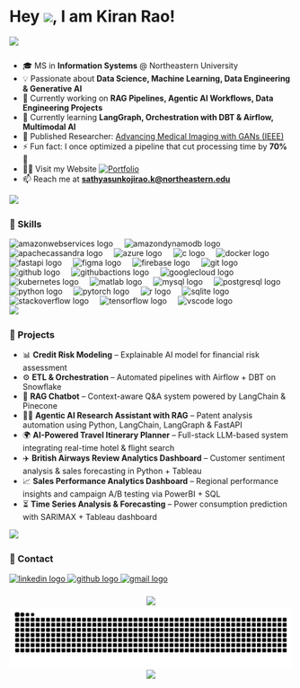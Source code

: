 # Hey <img src="https://media.giphy.com/media/hvRJCLFzcasrR4ia7z/giphy.gif" width="40px">, I am Kiran Rao!

<img src="https://user-images.githubusercontent.com/73097560/115834477-dbab4500-a447-11eb-908a-139a6edaec5c.gif">

###

- 🎓 MS in **Information Systems** @ Northeastern University
- 💡 Passionate about **Data Science, Machine Learning, Data Engineering & Generative AI**
- 🔭 Currently working on **RAG Pipelines, Agentic AI Workflows, Data Engineering Projects**
- 🌱 Currently learning **LangGraph, Orchestration with DBT & Airflow, Multimodal AI**
- 📄 Published Researcher: [Advancing Medical Imaging with GANs (IEEE)](https://ieeexplore.ieee.org/document/10782852)
- ⚡ Fun fact: I once optimized a pipeline that cut processing time by **70%** 🚀
- 👨‍💻 Visit my Website [![Portfolio](https://img.shields.io/badge/Website-kiranrao.carrd.co-blue?style=for-the-badge)](https://kiranrao.carrd.co)
- 📫 Reach me at <a href="mailto:sathyasunkojirao.k@northeastern.edu" target="_blank">**sathyasunkojirao.k@northeastern.edu**</a>

<img src="https://user-images.githubusercontent.com/73097560/115834477-dbab4500-a447-11eb-908a-139a6edaec5c.gif">

### 🔹 Skills

<div align="left">
  <img src="https://skillicons.dev/icons?i=aws" height="40" alt="amazonwebservices logo"  />
  <img width="12" />
  <img src="https://skillicons.dev/icons?i=dynamodb" height="40" alt="amazondynamodb logo"  />
  <img width="12" />
  <img src="https://skillicons.dev/icons?i=cassandra" height="40" alt="apachecassandra logo"  />
  <img width="12" />
  <img src="https://skillicons.dev/icons?i=azure" height="40" alt="azure logo"  />
  <img width="12" />
  <img src="https://skillicons.dev/icons?i=c" height="40" alt="c logo"  />
  <img width="12" />
  <img src="https://skillicons.dev/icons?i=docker" height="40" alt="docker logo"  />
  <img width="12" />
  <img src="https://skillicons.dev/icons?i=fastapi" height="40" alt="fastapi logo"  />
  <img width="12" />
  <img src="https://skillicons.dev/icons?i=figma" height="40" alt="figma logo"  />
  <img width="12" />
  <img src="https://skillicons.dev/icons?i=firebase" height="40" alt="firebase logo"  />
  <img width="12" />
  <img src="https://skillicons.dev/icons?i=git" height="40" alt="git logo"  />
  <img width="12" />
  <img src="https://skillicons.dev/icons?i=github" height="40" alt="github logo"  />
  <img width="12" />
  <img src="https://skillicons.dev/icons?i=githubactions" height="40" alt="githubactions logo"  />
  <img width="12" />
  <img src="https://skillicons.dev/icons?i=gcp" height="40" alt="googlecloud logo"  />
  <img width="12" />
  <img src="https://skillicons.dev/icons?i=kubernetes" height="40" alt="kubernetes logo"  />
  <img width="12" />
  <img src="https://skillicons.dev/icons?i=matlab" height="40" alt="matlab logo"  />
  <img width="12" />
  <img src="https://skillicons.dev/icons?i=mysql" height="40" alt="mysql logo"  />
  <img width="12" />
  <img src="https://skillicons.dev/icons?i=postgres" height="40" alt="postgresql logo"  />
  <img width="12" />
  <img src="https://skillicons.dev/icons?i=py" height="40" alt="python logo"  />
  <img width="12" />
  <img src="https://skillicons.dev/icons?i=pytorch" height="40" alt="pytorch logo"  />
  <img width="12" />
  <img src="https://skillicons.dev/icons?i=r" height="40" alt="r logo"  />
  <img width="12" />
  <img src="https://skillicons.dev/icons?i=sqlite" height="40" alt="sqlite logo"  />
  <img width="12" />
  <img src="https://skillicons.dev/icons?i=stackoverflow" height="40" alt="stackoverflow logo"  />
  <img width="12" />
  <img src="https://skillicons.dev/icons?i=tensorflow" height="40" alt="tensorflow logo"  />
  <img width="12" />
  <img src="https://skillicons.dev/icons?i=vscode" height="40" alt="vscode logo"  />
</div>

<img src="https://user-images.githubusercontent.com/73097560/115834477-dbab4500-a447-11eb-908a-139a6edaec5c.gif">

### 🔹 Projects

- 📊 **Credit Risk Modeling** – Explainable AI model for financial risk assessment
- ⚙️ **ETL & Orchestration** – Automated pipelines with Airflow + DBT on Snowflake
- 🤖 **RAG Chatbot** – Context-aware Q&A system powered by LangChain & Pinecone
- 🧑‍💻 **Agentic AI Research Assistant with RAG** – Patent analysis automation using Python, LangChain, LangGraph & FastAPI
- 🌍 **AI-Powered Travel Itinerary Planner** – Full-stack LLM-based system integrating real-time hotel & flight search
- ✈️ **British Airways Review Analytics Dashboard** – Customer sentiment analysis & sales forecasting in Python + Tableau
- 📈 **Sales Performance Analytics Dashboard** – Regional performance insights and campaign A/B testing via PowerBI + SQL
- ⏳ **Time Series Analysis & Forecasting** – Power consumption prediction with SARIMAX + Tableau dashboard

<img src="https://user-images.githubusercontent.com/73097560/115834477-dbab4500-a447-11eb-908a-139a6edaec5c.gif">

### 🔹 Contact

<div align="left">  
  <a href="https://www.linkedin.com/in/kiran-ss/" target="_blank">  
    <img src="https://raw.githubusercontent.com/maurodesouza/profile-readme-generator/master/src/assets/icons/social/linkedin/default.svg" width="52" height="40" alt="linkedin logo" />  
  </a>  
  <a href="https://github.com/kiranss777" target="_blank">  
    <img src="https://skillicons.dev/icons?i=github" width="52" height="40" alt="github logo" />  
  </a>  
  <a href="mailto:sathyasunkojirao.k@northeastern.edu" target="_blank">  
    <img src="https://raw.githubusercontent.com/maurodesouza/profile-readme-generator/master/src/assets/icons/social/gmail/default.svg" width="52" height="40" alt="gmail logo" />  
  </a>  
</div>

###

<div align="center">
<img src="https://user-images.githubusercontent.com/73097560/115834477-dbab4500-a447-11eb-908a-139a6edaec5c.gif">
<br clear="both">
<img src="https://raw.githubusercontent.com/Henil-08/Henil-08/output/snake.svg" alt="Snake animation" />
<img src="https://user-images.githubusercontent.com/73097560/115834477-dbab4500-a447-11eb-908a-139a6edaec5c.gif">
</div>

